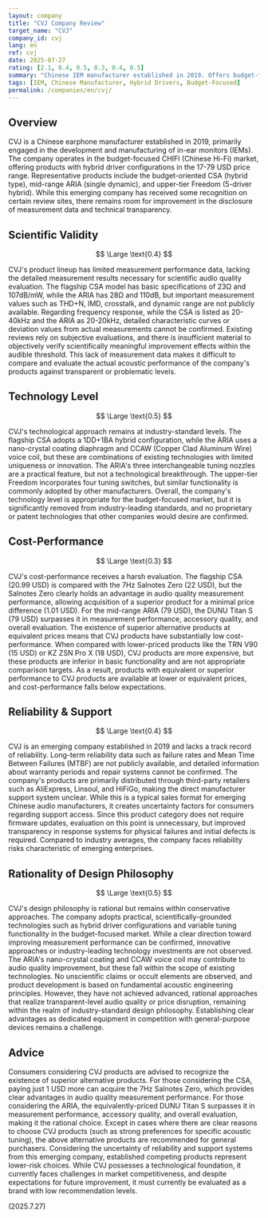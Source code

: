 ```yaml
---
layout: company
title: "CVJ Company Review"
target_name: "CVJ"
company_id: cvj
lang: en
ref: cvj
date: 2025-07-27
rating: [2.1, 0.4, 0.5, 0.3, 0.4, 0.5]
summary: "Chinese IEM manufacturer established in 2019. Offers budget-focused hybrid-driver earphones in their product lineup, but faces challenges in cost-performance and technological innovation due to the existence of superior competing products at equivalent prices."
tags: [IEM, Chinese Manufacturer, Hybrid Drivers, Budget-Focused]
permalink: /companies/en/cvj/
---
```


## Overview

CVJ is a Chinese earphone manufacturer established in 2019, primarily engaged in the development and manufacturing of in-ear monitors (IEMs). The company operates in the budget-focused CHIFI (Chinese Hi-Fi) market, offering products with hybrid driver configurations in the 17-79 USD price range. Representative products include the budget-oriented CSA (hybrid type), mid-range ARIA (single dynamic), and upper-tier Freedom (5-driver hybrid). While this emerging company has received some recognition on certain review sites, there remains room for improvement in the disclosure of measurement data and technical transparency.

## Scientific Validity

$$ \Large \text{0.4} $$

CVJ's product lineup has limited measurement performance data, lacking the detailed measurement results necessary for scientific audio quality evaluation. The flagship CSA model has basic specifications of 23Ω and 107dB/mW, while the ARIA has 28Ω and 110dB, but important measurement values such as THD+N, IMD, crosstalk, and dynamic range are not publicly available. Regarding frequency response, while the CSA is listed as 20-40kHz and the ARIA as 20-20kHz, detailed characteristic curves or deviation values from actual measurements cannot be confirmed. Existing reviews rely on subjective evaluations, and there is insufficient material to objectively verify scientifically meaningful improvement effects within the audible threshold. This lack of measurement data makes it difficult to compare and evaluate the actual acoustic performance of the company's products against transparent or problematic levels.

## Technology Level

$$ \Large \text{0.5} $$

CVJ's technological approach remains at industry-standard levels. The flagship CSA adopts a 1DD+1BA hybrid configuration, while the ARIA uses a nano-crystal coating diaphragm and CCAW (Copper Clad Aluminum Wire) voice coil, but these are combinations of existing technologies with limited uniqueness or innovation. The ARIA's three interchangeable tuning nozzles are a practical feature, but not a technological breakthrough. The upper-tier Freedom incorporates four tuning switches, but similar functionality is commonly adopted by other manufacturers. Overall, the company's technology level is appropriate for the budget-focused market, but it is significantly removed from industry-leading standards, and no proprietary or patent technologies that other companies would desire are confirmed.

## Cost-Performance

$$ \Large \text{0.3} $$

CVJ's cost-performance receives a harsh evaluation. The flagship CSA (20.99 USD) is compared with the 7Hz Salnotes Zero (22 USD), but the Salnotes Zero clearly holds an advantage in audio quality measurement performance, allowing acquisition of a superior product for a minimal price difference (1.01 USD). For the mid-range ARIA (79 USD), the DUNU Titan S (79 USD) surpasses it in measurement performance, accessory quality, and overall evaluation. The existence of superior alternative products at equivalent prices means that CVJ products have substantially low cost-performance. When compared with lower-priced products like the TRN V90 (15 USD) or KZ ZSN Pro X (18 USD), CVJ products are more expensive, but these products are inferior in basic functionality and are not appropriate comparison targets. As a result, products with equivalent or superior performance to CVJ products are available at lower or equivalent prices, and cost-performance falls below expectations.

## Reliability & Support

$$ \Large \text{0.4} $$

CVJ is an emerging company established in 2019 and lacks a track record of reliability. Long-term reliability data such as failure rates and Mean Time Between Failures (MTBF) are not publicly available, and detailed information about warranty periods and repair systems cannot be confirmed. The company's products are primarily distributed through third-party retailers such as AliExpress, Linsoul, and HiFiGo, making the direct manufacturer support system unclear. While this is a typical sales format for emerging Chinese audio manufacturers, it creates uncertainty factors for consumers regarding support access. Since this product category does not require firmware updates, evaluation on this point is unnecessary, but improved transparency in response systems for physical failures and initial defects is required. Compared to industry averages, the company faces reliability risks characteristic of emerging enterprises.

## Rationality of Design Philosophy

$$ \Large \text{0.5} $$

CVJ's design philosophy is rational but remains within conservative approaches. The company adopts practical, scientifically-grounded technologies such as hybrid driver configurations and variable tuning functionality in the budget-focused market. While a clear direction toward improving measurement performance can be confirmed, innovative approaches or industry-leading technology investments are not observed. The ARIA's nano-crystal coating and CCAW voice coil may contribute to audio quality improvement, but these fall within the scope of existing technologies. No unscientific claims or occult elements are observed, and product development is based on fundamental acoustic engineering principles. However, they have not achieved advanced, rational approaches that realize transparent-level audio quality or price disruption, remaining within the realm of industry-standard design philosophy. Establishing clear advantages as dedicated equipment in competition with general-purpose devices remains a challenge.

## Advice

Consumers considering CVJ products are advised to recognize the existence of superior alternative products. For those considering the CSA, paying just 1 USD more can acquire the 7Hz Salnotes Zero, which provides clear advantages in audio quality measurement performance. For those considering the ARIA, the equivalently-priced DUNU Titan S surpasses it in measurement performance, accessory quality, and overall evaluation, making it the rational choice. Except in cases where there are clear reasons to choose CVJ products (such as strong preferences for specific acoustic tuning), the above alternative products are recommended for general purchasers. Considering the uncertainty of reliability and support systems from this emerging company, established competing products represent lower-risk choices. While CVJ possesses a technological foundation, it currently faces challenges in market competitiveness, and despite expectations for future improvement, it must currently be evaluated as a brand with low recommendation levels.

(2025.7.27)